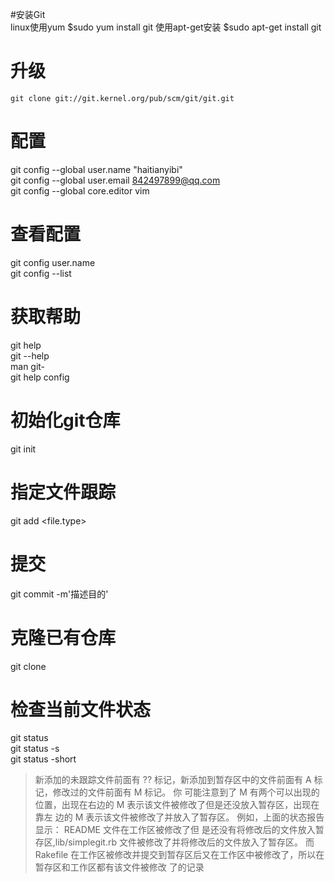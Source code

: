 #安装Git  
linux使用yum
$sudo yum install git
使用apt-get安装
$sudo apt-get install git
# 升级
```git clone git://git.kernel.org/pub/scm/git/git.git```
# 配置
git config --global user.name "haitianyibi"  
git config --global user.email 842497899@qq.com  
git config --global core.editor vim
# 查看配置
git config user.name  
git config --list
# 获取帮助
git help <verb>  
git <verb> --help  
man git-<verb>  
git help config
# 初始化git仓库
git init
# 指定文件跟踪
git add <file.type>
# 提交
git commit -m'描述目的'
# 克隆已有仓库
git clone <url>
# 检查当前文件状态
git status  
git status -s  
git status -short  
>新添加的未跟踪文件前面有 ?? 标记，新添加到暂存区中的文件前面有 A 标记，修改过的文件前面有 M 标记。 你
可能注意到了 M 有两个可以出现的位置，出现在右边的 M 表示该文件被修改了但是还没放入暂存区，出现在靠左
边的 M 表示该文件被修改了并放入了暂存区。 例如，上面的状态报告显示： README 文件在工作区被修改了但
是还没有将修改后的文件放入暂存区,lib/simplegit.rb 文件被修改了并将修改后的文件放入了暂存区。 而
Rakefile 在工作区被修改并提交到暂存区后又在工作区中被修改了，所以在暂存区和工作区都有该文件被修改
了的记录
